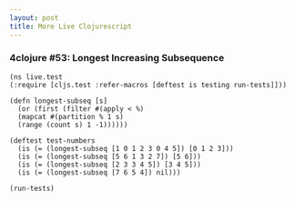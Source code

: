 ```yaml
---
layout: post
title: More Live Clojurescript
---
```


### 4clojure #53: Longest Increasing Subsequence

<pre><code class="language-klipse">(ns live.test
(:require [cljs.test :refer-macros [deftest is testing run-tests]]))

(defn longest-subseq [s]
  (or (first (filter #(apply < %)
  (mapcat #(partition % 1 s)
  (range (count s) 1 -1))))))
  
(deftest test-numbers
  (is (= (longest-subseq [1 0 1 2 3 0 4 5]) [0 1 2 3]))
  (is (= (longest-subseq [5 6 1 3 2 7]) [5 6]))
  (is (= (longest-subseq [2 3 3 4 5]) [3 4 5]))
  (is (= (longest-subseq [7 6 5 4]) nil)))

(run-tests)
</code></pre>
